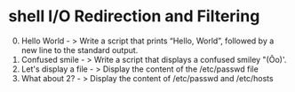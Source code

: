 # shell I/O Redirection and Filtering
0. Hello World - > Write a script that prints “Hello, World”, followed by a new line to the standard output.
1. Confused smile - > Write a script that displays a confused smiley "(Ôo)'.
2. Let's display a file - > Display the content of the /etc/passwd file
3. What about 2? - > Display the content of /etc/passwd and /etc/hosts
